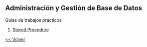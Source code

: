 ## Administración y Gestión de Base de Datos

Guías de trabajos prácticos

1. [Stored Procedure](Stored%20Procedure.md)

[<< Volver](../../README.md)